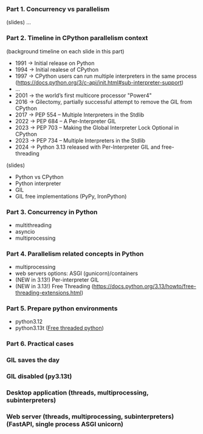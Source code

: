 ### Part 1. Concurrency vs parallelism
(slides)
...

### Part 2. Timeline in CPython parallelism context
(background timeline on each slide in this part)
- 1991 -> Initial release on Python
- 1994 -> Initial realese of CPython
- 1997 -> CPython users can run multiple interpreters in the same process (https://docs.python.org/3/c-api/init.html#sub-interpreter-support)
- ...
- 2001 -> the world’s first multicore processor "Power4"
- 2016 -> Gilectomy, partially successful attempt to remove the GIL from CPython
- 2017 -> PEP 554 – Multiple Interpreters in the Stdlib
- 2022 -> PEP 684 – A Per-Interpreter GIL
- 2023 -> PEP 703 – Making the Global Interpreter Lock Optional in CPython
- 2023 -> PEP 734 – Multiple Interpreters in the Stdlib
- 2024 -> Python 3.13 released with Per-Interpreter GIL and free-threading

(slides)
- Python vs CPython
- Python interpreter
- GIL
- GIL free implementations (PyPy, IronPython)

### Part 3. Concurrency in Python
- multithreading
- asyncio
- multiprocessing

### Part 4. Parallelism related concepts in Python
- multiprocessing
- web servers options: ASGI (gunicorn)/containers
- (NEW in 3.13!) Per-interpreter GIL
- (NEW in 3.13!) Free Threading (https://docs.python.org/3.13/howto/free-threading-extensions.html)

### Part 5. Prepare python environments
- python3.12
- python3.13t ([Free threaded python](https://dev.to/hugovk/help-us-test-free-threaded-python-without-the-gil-1hgf))

### Part 6. Practical cases

### GIL saves the day
### GIL disabled (py3.13t)
### Desktop application (threads, multiprocessing, subinterpreters)
### Web server (threads, multiprocessing, subinterpreters) (FastAPI, single process ASGI unicorn)
